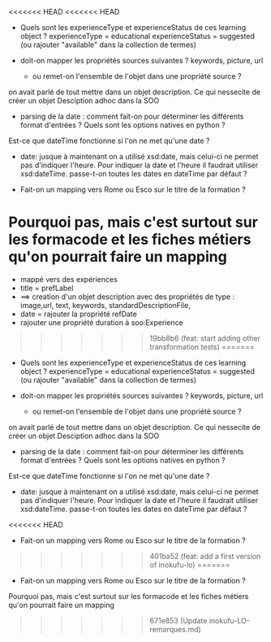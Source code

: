 
<<<<<<< HEAD
<<<<<<< HEAD
* Quels sont les experienceType et experienceStatus de ces learning object ? 
experienceType = educational
experienceStatus = suggested (ou rajouter "available" dans la collection de termes)

* doit-on mapper les propriétés sources suivantes ? keywords, picture, url
  - ou remet-on l'ensemble de l'objet dans une propriété source ? 

on avait parlé de tout mettre dans un objet description. Ce qui nessecite de créer un objet Desciption adhoc dans la SOO

* parsing de la date : comment fait-on pour déterminer les différents format d'entrées ? Quels sont les options natives en python ?

Est-ce que dateTime fonctionne si l'on ne met qu'une date ?

* date: jusque à maintenant on a utilisé xsd:date, mais celui-ci ne permet pas d'indiquer l'heure. Pour indiquer la date et l'heure il faudrait utiliser xsd:dateTime. passe-t-on toutes les dates en dateTime par défaut ? 


* Fait-on un mapping vers Rome ou Esco sur le titre de la formation ? 

Pourquoi pas, mais c'est surtout sur les formacode et les fiches métiers qu'on pourrait faire un mapping
=======
* mappé vers des expériences 
* title = prefLabel 
* ==> creation d'un objet description avec des propriétés de type : image,url, text, keywords, standardDescriptionFile, 
* date = rajouter la propriété refDate
* rajouter une propriété duration à soo:Experience

>>>>>>> 19bb8b6 (feat: start adding other transformation tests)
=======
* Quels sont les experienceType et experienceStatus de ces learning object ? 
experienceType = educational
experienceStatus = suggested (ou rajouter "available" dans la collection de termes)

* doit-on mapper les propriétés sources suivantes ? keywords, picture, url
  - ou remet-on l'ensemble de l'objet dans une propriété source ? 

on avait parlé de tout mettre dans un objet description. Ce qui nessecite de créer un objet Desciption adhoc dans la SOO

* parsing de la date : comment fait-on pour déterminer les différents format d'entrées ? Quels sont les options natives en python ?

Est-ce que dateTime fonctionne si l'on ne met qu'une date ?

* date: jusque à maintenant on a utilisé xsd:date, mais celui-ci ne permet pas d'indiquer l'heure. Pour indiquer la date et l'heure il faudrait utiliser xsd:dateTime. passe-t-on toutes les dates en dateTime par défaut ? 

<<<<<<< HEAD
* Fait-on un mapping vers Rome ou Esco sur le titre de la formation ? 
>>>>>>> 401ba52 (feat: add a first version of inokufu-lo)
=======

* Fait-on un mapping vers Rome ou Esco sur le titre de la formation ? 

Pourquoi pas, mais c'est surtout sur les formacode et les fiches métiers qu'on pourrait faire un mapping
>>>>>>> 671e853 (Update inokufu-LO-remarques.md)
